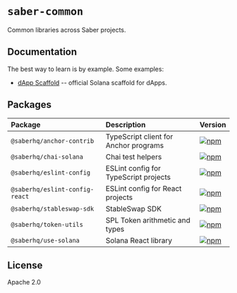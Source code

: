 # `saber-common`

Common libraries across Saber projects.

## Documentation

The best way to learn is by example. Some examples:

- [dApp Scaffold](https://github.com/saber-hq/dapp-scaffold) -- official Solana scaffold for dApps.

## Packages

| Package                        | Description                           | Version                                                                                                                             |
| :----------------------------- | :------------------------------------ | :---------------------------------------------------------------------------------------------------------------------------------- |
| `@saberhq/anchor-contrib`      | TypeScript client for Anchor programs | [![npm](https://img.shields.io/npm/v/@saberhq/anchor-contrib.svg)](https://www.npmjs.com/package/@saberhq/anchor-contrib)           |
| `@saberhq/chai-solana`         | Chai test helpers                     | [![npm](https://img.shields.io/npm/v/@saberhq/chai-solana.svg)](https://www.npmjs.com/package/@saberhq/chai-solana)                 |
| `@saberhq/eslint-config`       | ESLint config for TypeScript projects | [![npm](https://img.shields.io/npm/v/@saberhq/eslint-config.svg)](https://www.npmjs.com/package/@saberhq/eslint-config)             |
| `@saberhq/eslint-config-react` | ESLint config for React projects      | [![npm](https://img.shields.io/npm/v/@saberhq/eslint-config-react.svg)](https://www.npmjs.com/package/@saberhq/eslint-config-react) |
| `@saberhq/stableswap-sdk`      | StableSwap SDK                        | [![npm](https://img.shields.io/npm/v/@saberhq/stableswap-sdk.svg)](https://www.npmjs.com/package/@saberhq/stableswap-sdk)           |
| `@saberhq/token-utils`         | SPL Token arithmetic and types        | [![npm](https://img.shields.io/npm/v/@saberhq/token-utils.svg)](https://www.npmjs.com/package/@saberhq/token-utils)                 |
| `@saberhq/use-solana`          | Solana React library                  | [![npm](https://img.shields.io/npm/v/@saberhq/use-solana.svg)](https://www.npmjs.com/package/@saberhq/use-solana)                   |

## License

Apache 2.0
